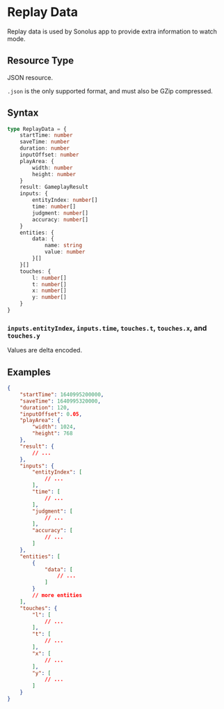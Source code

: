 # Replay Data

Replay data is used by Sonolus app to provide extra information to watch mode.

## Resource Type

JSON resource.

`.json` is the only supported format, and must also be GZip compressed.

## Syntax

```ts
type ReplayData = {
    startTime: number
    saveTime: number
    duration: number
    inputOffset: number
    playArea: {
        width: number
        height: number
    }
    result: GameplayResult
    inputs: {
        entityIndex: number[]
        time: number[]
        judgment: number[]
        accuracy: number[]
    }
    entities: {
        data: {
            name: string
            value: number
        }[]
    }[]
    touches: {
        l: number[]
        t: number[]
        x: number[]
        y: number[]
    }
}
```

### `inputs.entityIndex`, `inputs.time`, `touches.t`, `touches.x`, and `touches.y`

Values are delta encoded.

## Examples

```json
{
    "startTime": 1640995200000,
    "saveTime": 1640995320000,
    "duration": 120,
    "inputOffset": 0.05,
    "playArea": {
        "width": 1024,
        "height": 768
    },
    "result": {
        // ...
    },
    "inputs": {
        "entityIndex": [
            // ...
        ],
        "time": [
            // ...
        ],
        "judgment": [
            // ...
        ],
        "accuracy": [
            // ...
        ]
    },
    "entities": [
        {
            "data": [
                // ...
            ]
        }
        // more entities
    ],
    "touches": {
        "l": [
            // ...
        ],
        "t": [
            // ...
        ],
        "x": [
            // ...
        ],
        "y": [
            // ...
        ]
    }
}
```
